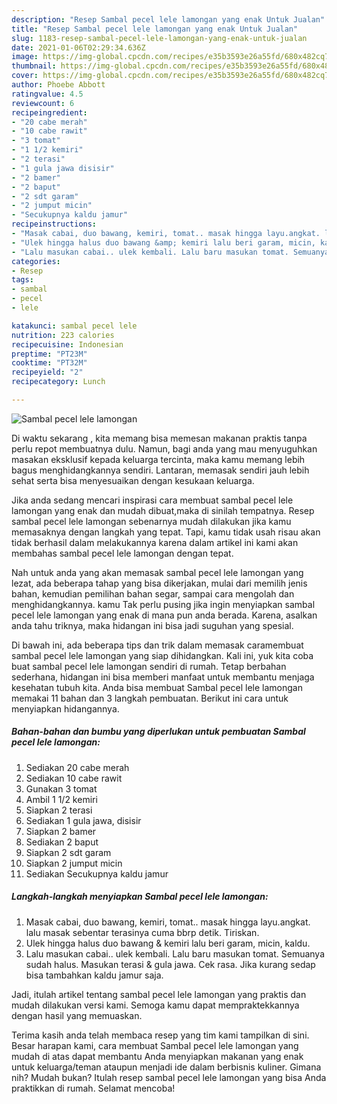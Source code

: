 ```yaml
---
description: "Resep Sambal pecel lele lamongan yang enak Untuk Jualan"
title: "Resep Sambal pecel lele lamongan yang enak Untuk Jualan"
slug: 1183-resep-sambal-pecel-lele-lamongan-yang-enak-untuk-jualan
date: 2021-01-06T02:29:34.636Z
image: https://img-global.cpcdn.com/recipes/e35b3593e26a55fd/680x482cq70/sambal-pecel-lele-lamongan-foto-resep-utama.jpg
thumbnail: https://img-global.cpcdn.com/recipes/e35b3593e26a55fd/680x482cq70/sambal-pecel-lele-lamongan-foto-resep-utama.jpg
cover: https://img-global.cpcdn.com/recipes/e35b3593e26a55fd/680x482cq70/sambal-pecel-lele-lamongan-foto-resep-utama.jpg
author: Phoebe Abbott
ratingvalue: 4.5
reviewcount: 6
recipeingredient:
- "20 cabe merah"
- "10 cabe rawit"
- "3 tomat"
- "1 1/2 kemiri"
- "2 terasi"
- "1 gula jawa disisir"
- "2 bamer"
- "2 baput"
- "2 sdt garam"
- "2 jumput micin"
- "Secukupnya kaldu jamur"
recipeinstructions:
- "Masak cabai, duo bawang, kemiri, tomat.. masak hingga layu.angkat. lalu masak sebentar terasinya cuma bbrp detik. Tiriskan."
- "Ulek hingga halus duo bawang &amp; kemiri lalu beri garam, micin, kaldu."
- "Lalu masukan cabai.. ulek kembali. Lalu baru masukan tomat. Semuanya sudah halus. Masukan terasi &amp; gula jawa. Cek rasa. Jika kurang sedap bisa tambahkan kaldu jamur saja."
categories:
- Resep
tags:
- sambal
- pecel
- lele

katakunci: sambal pecel lele 
nutrition: 223 calories
recipecuisine: Indonesian
preptime: "PT23M"
cooktime: "PT32M"
recipeyield: "2"
recipecategory: Lunch

---
```



![Sambal pecel lele lamongan](https://img-global.cpcdn.com/recipes/e35b3593e26a55fd/680x482cq70/sambal-pecel-lele-lamongan-foto-resep-utama.jpg)

Di waktu  sekarang , kita memang bisa memesan makanan praktis tanpa perlu repot membuatnya dulu. Namun, bagi anda yang mau menyuguhkan masakan eksklusif kepada keluarga tercinta, maka kamu memang lebih bagus menghidangkannya sendiri. Lantaran, memasak sendiri jauh lebih sehat serta bisa menyesuaikan dengan kesukaan keluarga.

Jika anda sedang mencari inspirasi cara membuat sambal pecel lele lamongan yang enak dan mudah dibuat,maka di sinilah tempatnya. Resep sambal pecel lele lamongan  sebenarnya mudah dilakukan jika kamu memasaknya dengan langkah yang tepat. Tapi, kamu tidak usah risau akan tidak berhasil dalam melakukannya 
karena dalam artikel ini kami akan membahas sambal pecel lele lamongan dengan tepat.  



Nah untuk anda yang akan memasak sambal pecel lele lamongan yang lezat, ada beberapa tahap yang bisa dikerjakan, mulai dari memilih jenis bahan, kemudian pemilihan bahan segar, sampai cara mengolah dan menghidangkannya. kamu Tak perlu pusing jika ingin menyiapkan sambal pecel lele lamongan yang enak di mana pun anda berada. Karena, asalkan anda  tahu triknya, maka hidangan ini bisa jadi suguhan yang spesial.

Di bawah ini, ada beberapa tips dan trik dalam memasak caramembuat sambal pecel lele lamongan yang siap dihidangkan. Kali ini, yuk kita coba buat sambal pecel lele lamongan sendiri di rumah. Tetap berbahan sederhana, hidangan ini bisa memberi manfaat untuk membantu menjaga kesehatan tubuh kita. Anda bisa membuat Sambal pecel lele lamongan memakai 11 bahan dan 3 langkah pembuatan. Berikut ini cara untuk menyiapkan hidangannya.

<!--inarticleads1-->

##### Bahan-bahan dan bumbu yang diperlukan untuk pembuatan Sambal pecel lele lamongan:

1. Sediakan 20 cabe merah
1. Sediakan 10 cabe rawit
1. Gunakan 3 tomat
1. Ambil 1 1/2 kemiri
1. Siapkan 2 terasi
1. Sediakan 1 gula jawa, disisir
1. Siapkan 2 bamer
1. Sediakan 2 baput
1. Siapkan 2 sdt garam
1. Siapkan 2 jumput micin
1. Sediakan Secukupnya kaldu jamur




<!--inarticleads2-->

##### Langkah-langkah menyiapkan Sambal pecel lele lamongan:

1. Masak cabai, duo bawang, kemiri, tomat.. masak hingga layu.angkat. lalu masak sebentar terasinya cuma bbrp detik. Tiriskan.
1. Ulek hingga halus duo bawang &amp; kemiri lalu beri garam, micin, kaldu.
1. Lalu masukan cabai.. ulek kembali. Lalu baru masukan tomat. Semuanya sudah halus. Masukan terasi &amp; gula jawa. Cek rasa. Jika kurang sedap bisa tambahkan kaldu jamur saja.




Jadi, itulah artikel tentang  sambal pecel lele lamongan  yang praktis dan mudah dilakukan versi kami. Semoga kamu dapat mempraktekkannya dengan hasil yang memuaskan. 

Terima kasih anda telah membaca resep yang tim kami tampilkan di sini. Besar harapan kami, cara membuat  Sambal pecel lele lamongan yang mudah di atas dapat membantu Anda menyiapkan makanan yang enak untuk keluarga/teman ataupun menjadi ide dalam berbisnis kuliner. Gimana nih? Mudah bukan? Itulah resep sambal pecel lele lamongan yang bisa Anda praktikkan di rumah. Selamat mencoba!

